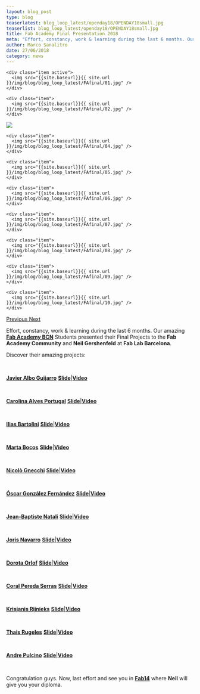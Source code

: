 ```yaml
---
layout: blog_post
type: blog
teaserlatest: blog_loop_latest/openday18/OPENDAY18small.jpg
teaserlist: blog_loop_latest/openday18/OPENDAY18small.jpg
title: Fab Academy Final Presentation 2018
meta: "Effort, constancy, work & learning during the last 6 months. Our Students presented their Final Projects to the Fab Academy Community and Neil Gershenfeld at Fab Lab Barcelona."
author: Marco Sanalitro
date: 27/06/2018 
category: news
---
```


<!--<img src= "http://www.fablabbcn.org/img/blog/blog_loop_latest/openday17/openday171.jpg" align="middle"> 
<br>



<!----- Image Slider ----------------------------- Image Slider -------------->


<div id="carousel-example-generic" class="carousel slide" data-ride="carousel">

<!--------------- Wrapper for slides --------------->

  <div class="carousel-inner" role="listbox">
   
    <div class="item active">
      <img src="{{site.baseurl}}{{ site.url }}/img/blog/blog_loop_latest/FAfinal/01.jpg" />
    </div>
    
    <div class="item">
      <img src="{{site.baseurl}}{{ site.url }}/img/blog/blog_loop_latest/FAfinal/02.jpg" />
    </div>

  <div class="item">
      <img src="{{site.baseurl}}{{ site.url }}/img/blog/blog_loop_latest/FAfinal/03.jpg" />
    </div>
    
    <div class="item">
      <img src="{{site.baseurl}}{{ site.url }}/img/blog/blog_loop_latest/FAfinal/04.jpg" />
    </div>
    
    <div class="item">
      <img src="{{site.baseurl}}{{ site.url }}/img/blog/blog_loop_latest/FAfinal/05.jpg" />
    </div>
    
    <div class="item">
      <img src="{{site.baseurl}}{{ site.url }}/img/blog/blog_loop_latest/FAfinal/06.jpg" />
    </div>
    
    <div class="item">
      <img src="{{site.baseurl}}{{ site.url }}/img/blog/blog_loop_latest/FAfinal/07.jpg" />
    </div>
    
    <div class="item">
      <img src="{{site.baseurl}}{{ site.url }}/img/blog/blog_loop_latest/FAfinal/08.jpg" />
    </div>
    
    <div class="item">
      <img src="{{site.baseurl}}{{ site.url }}/img/blog/blog_loop_latest/FAfinal/09.jpg" />
    </div>
    
    <div class="item">
      <img src="{{site.baseurl}}{{ site.url }}/img/blog/blog_loop_latest/FAfinal/10.jpg" />
    </div>
</div>

<!-------------------- Controls --------------------->

  <a class="left carousel-control" href="#carousel-example-generic" role="button" data-slide="prev">
    <span class="glyphicon glyphicon-chevron-left" aria-hidden="true"></span>
    <span class="sr-only">Previous</span>
  </a>
  <a class="right carousel-control" href="#carousel-example-generic" role="button" data-slide="next">
    <span class="glyphicon glyphicon-chevron-right" aria-hidden="true"></span>
    <span class="sr-only">Next</span>
  </a>
</div>


<p>Effort, constancy, work & learning during the last 6 months. Our amazing <strong><a href="http://fabacademy.org/2018/labs/barcelona/students/javier-alboguijarro/">Fab Academy BCN</a></strong> Students presented their Final Projects to the <strong>Fab Academy Community</strong> and <strong>Neil Gershenfeld</strong> at <strong>Fab Lab Barcelona</strong>.</p> 

<p>Discover their amazing projects:</p>
<br>
<p><strong><a href="http://fabacademy.org/2018/labs/barcelona/students/javier-alboguijarro/">Javier Albo Guijarro</a></strong> <strong><a href="http://fabacademy.org//2018/labs/barcelona/students/javier-alboguijarro/presentation.png">Slide</a></strong>|<strong><a href="http://fabacademy.org//2018/labs/barcelona/students/javier-alboguijarro/presentation.mp4">Video</a></strong></p>
<br>
<p><strong><a href="http://fabacademy.org/2018/labs/barcelona/students/carolina-alvesportugal/">Carolina Alves Portugal</a></strong> <strong><a href="http://fabacademy.org//2018/labs/barcelona/students/carolina-alvesportugal/presentation.png">Slide</a></strong>|<strong><a href="http://fabacademy.org//2018/labs/barcelona/students/carolina-alvesportugal/presentation.mp4">Video</a></strong></p>
<br>
<p><strong><a href="http://fabacademy.org/2018/labs/barcelona/students/ilias-bartolini/">Ilias Bartolini</a></strong> <strong><a href="http://fabacademy.org//2018/labs/barcelona/students/ilias-bartolini/presentation.png">Slide</a></strong>|<strong><a href="http://fabacademy.org//2018/labs/barcelona/students/ilias-bartolini/presentation.mp4">Video</a></strong></p>
<br>
<p><strong><a href="http://fabacademy.org/2018/labs/barcelona/students/marta-bocos/">Marta Bocos</a></strong> <strong><a href="http://fabacademy.org//2018/labs/barcelona/students/marta-bocos/presentation.png">Slide</a></strong>|<strong><a href="http://fabacademy.org//2018/labs/barcelona/students/marta-bocos/presentation.mp4">Video</a></strong></p>
<br>
<p><strong><a href="http://fabacademy.org/2018/labs/barcelona/students/nicolo-gnecchi/">Nicolò Gnecchi</a></strong> <strong><a href="http://fabacademy.org//2018/labs/barcelona/students/nicolo-gnecchi/presentation.png">Slide</a></strong>|<strong><a href="http://fabacademy.org//2018/labs/barcelona/students/nicolo-gnecchi/presentation.mp4">Video</a></strong></p>
<br>
<p><strong><a href="http://fabacademy.org/2018/labs/barcelona/students/oscar-gonzalezfernandez/">Óscar González Fernández</a></strong> <strong><a href="http://fabacademy.org//2018/labs/barcelona/students/oscar-gonzalezfernandez/presentation.png">Slide</a></strong>|<strong><a href="http://fabacademy.org//2018/labs/barcelona/students/oscar-gonzalezfernandez/presentation.mp4">Video</a></strong></p>
<br>
<p><strong><a href="http://fabacademy.org/2018/labs/barcelona/students/jeanbaptiste-natali/">Jean-Baptiste Natali</a></strong> <strong><a href="http://fabacademy.org//2018/labs/barcelona/students/jeanbaptiste-natali/presentation.png">Slide</a></strong>|<strong><a href="http://fabacademy.org//2018/labs/barcelona/students/jeanbaptiste-natali/presentation.mp4">Video</a></strong></p>
<br>
<p><strong><a href="http://fabacademy.org/2018/labs/barcelona/students/joris-navarro/">Joris Navarro</a></strong> <strong><a href="http://fabacademy.org//2018/labs/barcelona/students/joris-navarro/presentation.png">Slide</a></strong>|<strong><a href="http://fabacademy.org//2018/labs/barcelona/students/joris-navarro/presentation.mp4">Video</a></strong></p>
<br>
<p><strong><a href="http://fabacademy.org/2018/labs/barcelona/students/dorota-orlof/">Dorota Orlof</a></strong> <strong><a href="http://fabacademy.org//2018/labs/barcelona/students/dorota-orlof/presentation.png">Slide</a></strong>|<strong><a href="http://fabacademy.org//2018/labs/barcelona/students/dorota-orlof/presentation.mp4">Video</a></strong></p>
<br>
<p><strong><a href="http://fabacademy.org/2018/labs/barcelona/students/coral-peredaserras/">Coral Pereda Serras</a></strong> <strong><a href="http://fabacademy.org//2018/labs/barcelona/students/coral-peredaserras/presentation.png">Slide</a></strong>|<strong><a href="http://fabacademy.org//2018/labs/barcelona/students/coral-peredaserras/presentation.mp4">Video</a></strong></p>
<br>
<p><strong><a href="http://fabacademy.org/2018/labs/barcelona/students/krisjanis-rijnieks/">Krisjanis Rijnieks</a></strong> <strong><a href="http://fabacademy.org//2018/labs/barcelona/students/krisjanis-rijnieks/presentation.png">Slide</a></strong>|<strong><a href="http://fabacademy.org//2018/labs/barcelona/students/krisjanis-rijnieks/presentation.mp4">Video</a></strong></p>
<br>
<p><strong><a href="http://fabacademy.org/2018/labs/barcelona/students/thais-rugeles/">Thais Rugeles</a></strong> <strong><a href="http://fabacademy.org//2018/labs/barcelona/students/thais-rugeles/presentation.png">Slide</a></strong>|<strong><a href="http://fabacademy.org//2018/labs/falabdeusto/students/javier-vicente/presentation.mp4">Video</a></strong></p>
<br>
<p><strong><a href="http://fabacademy.org/2018/labs/barcelona/students/andreluis-pulcinodefreitas/">Andre Pulcino</a></strong> <strong><a href="http://fabacademy.org//2018/labs/barcelona/students/andreluis-pulcinodefreitas/presentation.png">Slide</a></strong>|<strong><a href="http://fabacademy.org//2018/labs/barcelona/students/andreluis-pulcinodefreitas/presentation.mp4">Video</a></strong></p>
<br>

<p>Congratulation guys. Now, last effort and see you in <strong><a href="http://www.fab14.org/">Fab14</a></strong> where <strong>Neil</strong> will give you your diploma.</p>


